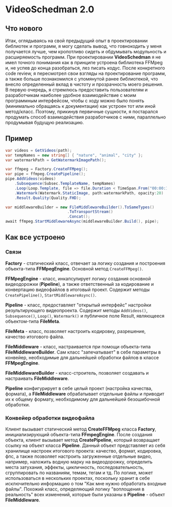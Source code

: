 # VideoSchedman 2.0

## Что нового

Итак, оглядываясь на свой предыдущий опыт в проектировании библиотек и программ, я могу сделать вывод, что говнокодить у меня получается лучше, чем кропотливо сидеть и обдумывать модульность и расширяемость программ. При проектировании **VideoSchedman** я не имел точного понимания как в принципе устроена библиотека FFMpeg и, не успев до конца разобраться, лез писать кодус. После конкретного code review, я пересмотрел свои взгляды на проектирование программ, а также больше познакомился с упомянутой ранее библиотекой, что внесло определенный вклад в чистоту и прозрачность моего решения. В первую очередь, я стремлюсь предоставить пользователям и разработчикам наиболее удобное взаимодействие с моим программным интерфейсом, чтобы с ходу можно было понять (минимально обращаясь к документации) как устроен тот или иной метод/класс. Поэтому, прикинув первичные сущности, я постарался продумать способ взаимодействия разработчиков с ними, параллельно продумывая будущую реализацию.

##  Пример

```C#
var videos = GetVideos(path);
var tempNames = new string[] { "nature", "animal", "city" };
var watermarkPath = GetWatermarkImagePath();

var ffmpeg = Factory.CreateFFMpeg();
var pipe = ffmpeg.CreatePipeline();
pipe.AddVideos(videos)
    .Subsequence(Subsec.TemplateName, tempNames)
    .Loop(Loop.Template, file => file.Duration < TimeSpan.From("00:00:10"), loopCount: 2)
    .Watermark(Watermark.StaticImage, path:watermarkPath, opacity:20)
    .Result.Quality(Quality.FHD);

var middlewareBuilder = new FileMiddlewareBuilder().ToSameTypes()
						   .ToTransportStream()
						   .Concat();
await ffmpeg.StartMiddlewareAsync(middlewareBuilder.Build(), pipe);
```

## Как все устроено

### Связи

**Factory** - статический класс, отвечает за логику создания и построения объекта-типа **FFMpegEngine**. Основной метод `CreateFFMpeg()`.

**FFMpegEngine** - класс, инкапсулирует логику создания основной видеодорожки (**Pipeline**), а также ответственный за кодирование и конвертацию видеофайлов в итоговый проект. Содержит методы `CreatePipeline()`, `StartMiddlewareAsync()`.

**Pipeline** - класс, предоставляет "открытый интерфейс" настройки результирующего видеопроекта. Содержит методы `AddVideos()`, `Subsequence()`, `Loop()`, `Watermark()` и публичное поле Result, являющееся объектом-типа **FileMeta**. 

**FileMeta** - класс, позволяет настроить кодировку, разрешение, качество итогового файла.

**FileMiddleware** - класс, настраивается при помощи объекта-типа **FileMiddlewareBuilder**. Сам класс "запечатывает" в себе параметры в конвейер, необходимые для дальнейшей обработки файлов в классе **FFMpegEngine**.

**FileMiddlewareBuilder** - класс-строитель, позволяет создавать и настраивать **FileMiddleware**.



**Pipeline** конфигурирует в себе целый проект (настройка качества, формата), а **FileMiddleware** обрабатывает отдельные файлы и приводит их к общему формату, необходимому для дальнейшей безошибочной обработки.

### Конвейер обработки видеофайла

Клиент вызывает статический метод **CreateFFMpeg** класса **Factory**, инициализирующий объекта-типа **FFmpegEngine**. После создания объекта, клиент вызывает метод **CreatePipeline**, который возвращает ссылку на объект класса **Pipeline**. Данный объект представляет из себя хранилище настроек итогового проекта: качество, формат, кодировка, фпс, а также позволяет настроить загруженные отдельные видео, например, наложить водную марку на видеодорожку, определить места затухания, эффекты, цикличность, последовательность, сгруппировать по названиям, темам, тегам и тд. По логике, может использоваться в нескольких проектах, поскольку хранит в себе исключительно информацию о том "Как мне нужно обработать входные файлы". Похожий класс, определяющий логику "воплощения в реальность" всех изменений, которые были указаны в **Pipeline** - объект **FileMiddleware**. 

